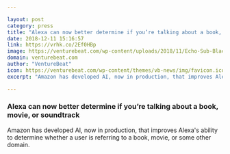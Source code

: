 ```yaml
---

layout: post
category: press
title: "Alexa can now better determine if you’re talking about a book, movie, or soundtrack"
date: 2018-12-11 15:16:57
link: https://vrhk.co/2Ef0HBp
image: https://venturebeat.com/wp-content/uploads/2018/11/Echo-Sub-Black-Family-Room-1.jpg?fit=578%2C385&strip=all
domain: venturebeat.com
author: "VentureBeat"
icon: https://venturebeat.com/wp-content/themes/vb-news/img/favicon.ico
excerpt: "Amazon has developed AI, now in production, that improves Alexa's ability to determine whether a user is referring to a book, movie, or some other domain."

---
```


### Alexa can now better determine if you’re talking about a book, movie, or soundtrack

Amazon has developed AI, now in production, that improves Alexa's ability to determine whether a user is referring to a book, movie, or some other domain.